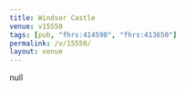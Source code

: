 ```yaml
---
title: Windsor Castle
venue: v15550
tags: [pub, "fhrs:414590", "fhrs:413650"]
permalink: /v/15550/
layout: venue
---
```

null